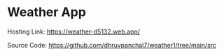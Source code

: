 # Weather App



Hosting Link: https://weather-d5132.web.app/

Source Code: https://github.com/dhruvpanchal7/weather1/tree/main/src
